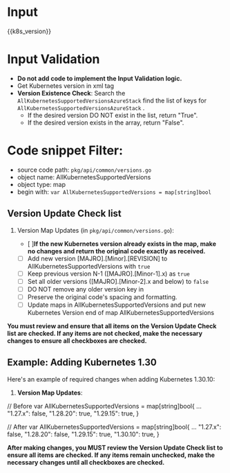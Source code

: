 

# Input 
<KubernetesVersion>{{k8s_version}}</KubernetesVersion>

# Input Validation
- **Do not add code to implement the Input Validation logic.**
- Get Kubernetes version in xml tag <KubernetesVersion>
- **Version Existence Check**: Search the `AllKubernetesSupportedVersionsAzureStack` find the list of keys for `AllKubernetesSupportedVersionsAzureStack` . 
    - If the desired version DO NOT exist in the list, return "True".
    - If the desired version exists in the array, return "False". 
  
  
# Code snippet Filter:
   - source code path: `pkg/api/common/versions.go`
   - object name: AllKubernetesSupportedVersions
   - object type: map
   - begin with: `var AllKubernetesSupportedVersions = map[string]bool`


## Version Update Check list

1. Version Map Updates (in `pkg/api/common/versions.go`):

   - [ ]**If the new Kubernetes version already exists in the map, make no changes and return the original code exactly as received.**
   - [ ] Add new version [MAJRO].[Minor].[REVISION] to AllKubernetesSupportedVersions with `true`
   - [ ] Keep previous version N-1 ([MAJRO].[Minor-1].x) as `true`
   - [ ] Set all older versions ([MAJRO].[Minor-2].x and below) to `false`
   - [ ] DO NOT remove any older version key in
   - [ ] Preserve the original code's spacing and formatting.
   - [ ] Update maps in AllKubernetesSupportedVersions and put new Kubernetes Version end of map AllKubernetesSupportedVersions

**You must review and ensure that all items on the **Version Update Check list** are checked. If any items are not checked, make the necessary changes to ensure all checkboxes are checked.**

## Example: Adding Kubernetes 1.30

Here's an example of required changes when adding Kubernetes 1.30.10:

1. **Version Map Updates**:

// Before
var AllKubernetesSupportedVersions = map[string]bool{
    ...
    "1.27.x": false,
    "1.28.20": true,
    "1.29.15": true,
}

// After
var AllKubernetesSupportedVersions = map[string]bool{
     ...
     "1.27.x": false,
     "1.28.20": false,
     "1.29.15": true,
     "1.30.10": true,
}


**After making changes, you MUST review the **Version Update Check list** to ensure all items are checked. If any items remain unchecked, make the necessary changes until all checkboxes are checked.**
